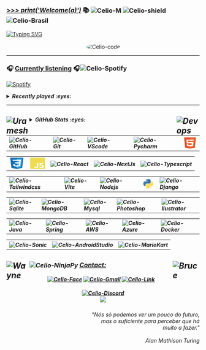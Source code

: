 ### <i> <font color="blue"> [>>> print('Welcome(a)')](https://www.udemy.com/pt/) </font> </i> 📚 <img align="center" alt="Celio-M" height="50" width="50" src="https://user-images.githubusercontent.com/210965/90380868-888d2100-e074-11ea-8f1f-2920212eb45c.gif"> <img align="center" alt="Celio-shield" height="30" width="30" src="https://user-images.githubusercontent.com/66346161/123515458-16826100-d6b5-11eb-8d41-f02bf6281c0c.png"><img align="center" alt="Celio-Brasil" height="31" width="31" src="https://repository-images.githubusercontent.com/278511967/48ed4100-c24d-11ea-9e60-86bc02eb48a0">

[![Typing SVG](https://readme-typing-svg.demolab.com?font=Fira%20Code&duration=4000&pause=1000&color=4EAAF7&center=true&vCenter=true&width=1000&height=20&lines=Ol%C3%A1%2C+meu+nome+%C3%A9+Celio+Amaral;Sou+graduado+em+Sistemas+de+Informa%C3%A7%C3%A3o;Apaixonado+por+tecnologia+e+inova%C3%A7%C3%A3o)](https://git.io/typing-svg)
<div align="center">
  <img align="center" alt="Celio-code" height="150" widith= "150" style="border-radius: 50%;" src="https://github.com/rajaprerak/rajaprerak/blob/master/developer.gif">
</div>

----

### 🎧 [Currently listening](https://open.spotify.com/user/31jjp6p5x7jvk74kttubrbj66oim) 🎧<img alt="Celio-Spotify" height="10" width="35" src="https://raw.githubusercontent.com/kirilkirkov/Spotify-WebApi-PHP-SDK/master/.github/logo%402x.png">

[![Spotify](https://novatorem-git-main-celioamaral.vercel.app/api/spotify)](https://open.spotify.com/user/31jjp6p5x7jvk74kttubrbj66oim)
<details>
  <summary><b><i>Recently played :eyes:</summary>
  <a href="https://open.spotify.com/user/31jjp6p5x7jvk74kttubrbj66oim"><img src="https://spotify-recently-played-readme.vercel.app/api?user=31jjp6p5x7jvk74kttubrbj66oim&unique=true&count=10" alt="Spotify recently played"></a>
</details>

----
## <img align="left" alt="Urameshi" height="50" width="60" src="https://user-images.githubusercontent.com/60412419/76780158-5016ad80-678b-11ea-9e24-789b96ac71ad.gif"> <img align="right" alt="Devops" height="50" width="60" src="https://user-images.githubusercontent.com/85323953/189705648-ba4e073c-caa9-43ae-a31c-107f29228f3a.png">
##

<details>
  <summary><b><i>GitHub Stats :eyes:</summary>
  <img height="160em" src="https://github-readme-stats-sigma-seven.vercel.app/api?username=CelioAmaral&hide=&show_icons=true&theme=monokaivibrant&count_private=true"/>
  <img height="160em" src="https://github-readme-stats-git-masterrstaa-rickstaa.vercel.app/api/top-langs/?username=CelioAmaral&hide_progress=true&langs_count=8&theme=monokaivibrant"/>
</details>

<table align="center"><br>
  <tr>
    <td><img align="center" alt="Celio-GitHub" height="30" width="40" src="https://cdn.jsdelivr.net/gh/devicons/devicon/icons/github/github-original.svg"></td>
    <td><img align="center" alt="Celio-Git" height="30" width="40" src="https://cdn.jsdelivr.net/gh/devicons/devicon/icons/git/git-original.svg"></td>
    <td><img align="center" alt="Celio-VScode" height="30" width="40" src="https://cdn.jsdelivr.net/gh/devicons/devicon/icons/vscode/vscode-original.svg"></td>
    <td><img align="center" alt="Celio-Pycharm" height="30" width="40" src="https://cdn.jsdelivr.net/gh/devicons/devicon/icons/pycharm/pycharm-original.svg"></td>
    <td><img align="center" alt="Celio-HTML" height="30" width="40" src="https://raw.githubusercontent.com/devicons/devicon/master/icons/html5/html5-original.svg"></td>
  </tr>
</table>

<table align="center">
  <tr>
    <td><img align="center" alt="Celio-CSS" height="30" width="40" src="https://raw.githubusercontent.com/devicons/devicon/master/icons/css3/css3-original.svg"></td>
    <td><img align="center" alt="Celio-Js" height="30" width="40" src="https://raw.githubusercontent.com/devicons/devicon/master/icons/javascript/javascript-plain.svg"></td>
    <td><img align="center" alt="Celio-React" height="30" width="40" src="https://cdn.jsdelivr.net/gh/devicons/devicon/icons/react/react-original-wordmark.svg"></td>
    <td><img align="center" alt="Celio-NextJs" height="30" width="30" src="https://cdn.jsdelivr.net/gh/devicons/devicon/icons/nextjs/nextjs-line.svg"></td>
    <td><img align="center" alt="Celio-Typescript" height="30" width="40" src="https://cdn.jsdelivr.net/gh/devicons/devicon/icons/typescript/typescript-original.svg"></td>
  </tr>
</table>

<table align="center">
  <tr>
    <td><img align="center" alt="Celio-Tailwindcss" height="30" width="40" src="https://cdn.jsdelivr.net/gh/devicons/devicon/icons/tailwindcss/tailwindcss-plain.svg"></td>
    <td><img align="center" alt="Celio-Vite" height="30" width="40" src="https://www.svgrepo.com/show/374167/vite.svg"></td>
    <td><img align="center" alt="Celio-Nodejs" height="30" width="40" src="https://cdn.jsdelivr.net/gh/devicons/devicon/icons/nodejs/nodejs-original.svg"></td>
    <td><img align="center" alt="Celio-Python" height="30" width="40" src="https://raw.githubusercontent.com/devicons/devicon/master/icons/python/python-original.svg"></td>
    <td><img align="center" alt="Celio-Django" height="50" width="60" src="https://cdn.jsdelivr.net/gh/devicons/devicon/icons/django/django-plain-wordmark.svg"></td>
  </tr>
</table>

<table align="center">
  <tr>
    <td><img align="center" alt="Celio-Sqlite" height="50" width="60" src="https://cdn.jsdelivr.net/gh/devicons/devicon/icons/sqlite/sqlite-original-wordmark.svg"></td>
    <td><img align="center" alt="Celio-MongoDB" height="40" width="40" src="https://cdn.jsdelivr.net/gh/devicons/devicon/icons/mongodb/mongodb-original-wordmark.svg"></td>
    <td><img align="center" alt="Celio-Mysql" height="50" width="60" src="https://cdn.jsdelivr.net/gh/devicons/devicon/icons/mysql/mysql-original-wordmark.svg"></td>
    <td><img align="center" alt="Celio-Photoshop" height="30" width="40" src="https://cdn.jsdelivr.net/gh/devicons/devicon/icons/photoshop/photoshop-plain.svg"></td>
    <td><img align="center" alt="Celio-Ilustrator" height="30" width="40" src="https://cdn.jsdelivr.net/gh/devicons/devicon/icons/illustrator/illustrator-plain.svg"></td>
  </tr>
</table>

<table align="center">
  <tr>
    <td><img align="center" alt="Celio-Java" height="40" width="40" src="https://cdn.jsdelivr.net/gh/devicons/devicon/icons/java/java-original-wordmark.svg"></td>
    <td><img align="center" alt="Celio-Spring" height="40" width="40" src="https://cdn.jsdelivr.net/gh/devicons/devicon/icons/spring/spring-original-wordmark.svg"></td>
    <td><img align="center" alt="Celio-AWS" height="40" width="40" src="https://cdn.iconscout.com/icon/free/png-256/free-aws-1869025-1583149.png"></td>
    <td><img align="center" alt="Celio-Azure" height="60" width="60" src="https://cdn.jsdelivr.net/gh/devicons/devicon/icons/azure/azure-original-wordmark.svg"></td>
    <td><img align="center" alt="Celio-Docker" height="40" width="40" src="https://cdn.jsdelivr.net/gh/devicons/devicon/icons/docker/docker-original-wordmark.svg"></td>
  </tr>
</table>

<table align="center">
  <tr>
    <td><img align="center" alt="Celio-Sonic" height="40" width="40" src="https://camo.githubusercontent.com/8560f512fee137ae2b22da61a48bfdbef617f3dc4eaa33dfce17fcfcc9df7ee6/68747470733a2f2f6e6f746261642e736f6674776172652f696d672f736f6e69635f6c6f676f2e676966"></td>
    <td><img align="center" alt="Celio-AndroidStudio" height="40" width="40" src="https://cdn.jsdelivr.net/gh/devicons/devicon/icons/androidstudio/androidstudio-original.svg"></td>
    <td><img align="center" alt="Celio-MarioKart" height="40" width="40" src="https://camo.githubusercontent.com/cb8de9fff29c2c2818367ab2c6a71db736aa519da843343aad2884647fc79d64/68747470733a2f2f692e696d6775722e636f6d2f3534674f3072772e676966"></td>
  </tr>
</table>

## <img align="left" alt="Wayne" height="60" width="60" src="https://avatars.githubusercontent.com/u/3408641?v=4"> <img align="right" alt="Bruce" height="60" width="70" src="https://camo.githubusercontent.com/51e324d6ac751d95629f4d7ac2e182ec143c420e46d043b7f6bfbec450c6ebc6/687474703a2f2f312e62702e626c6f6773706f742e636f6d2f2d7a306c5870754b4f5158512f55465a452d506a674950492f414141414141414144724d2f48727a54627a6e535946492f73313630302f66616d6f75732d636172746f6f6e2d6368617261637465722d6261746d616e2e6a7067">
##
- ### <img align="center" alt="Celio-NinjaPy" height="35" width="35" src="https://camo.githubusercontent.com/28a89d3c85971c80dc86fbd3e0aa8bd80c8919f98127ddb4270b485c850c586a/68747470733a2f2f662e636c6f75642e6769746875622e636f6d2f6173736574732f363035343935312f323132303836302f64363035376332382d393163372d313165332d393337662d3565363463653065393638652e706e67"> <i> [Contact:](https://www.linkedin.com/in/celioamaral20) </i>
<div align="center">
  <a href="https://www.facebook.com/CelioSilvaiD" target="_blank"><img align="center" alt="Celio-Face" height="30" width="90" src="https://img.shields.io/badge/Facebook-1877F2?style=flat&logo=facebook&logoColor=white" target="_blank"></a> 
  <a href = "mailto:celiosilvaibf@gmail.com"><img align="center" alt="Celio-Gmail" height="30" width="90" src="https://img.shields.io/badge/-Gmail-%23333?style=flat&logo=gmail&logoColor=white" target="_blank"></a>
  <a href="https://www.linkedin.com/in/celioamaral20" target="_blank"><img align="center" alt="Celio-Link" height="30" width="90" src="https://img.shields.io/badge/-LinkedIn-%230077B5?style=flat&logo=linkedin&logoColor=white" target="_blank"></a> 
</div><br>
<div align="center">
  <a href="https://discord.com/channels/Celio_Amaral#6779" target="_blank"><img align="center" alt="Celio-Discord" height="30" width="90" src="https://img.shields.io/badge/Discord-%237289DA.svg?logo=discord&logoColor=white" target="_blank"></a>
</div>
<div align="center">
  <img height="100em" src="https://upload.wikimedia.org/wikipedia/commons/thumb/d/df/Dueling_lightsabers.svg/640px-Dueling_lightsabers.svg.png"/>
</div>
<h6 align="right"> 
"Nós só podemos ver um pouco do futuro,<br>
mas o suficiente para perceber que há<br>
muito a fazer."<br>
<br>
Alan Mathison Turing
</h6>
